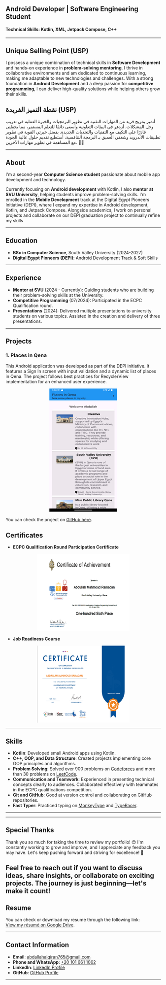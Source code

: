 ## Android Developer | Software Engineering Student

#### Technical Skills: Kotlin, XML, Jetpack Compose, C++

---

## Unique Selling Point (USP)
I possess a unique combination of technical skills in **Software Development** and hands-on experience in **problem-solving mentoring**. I thrive in collaborative environments and am dedicated to continuous learning, making me adaptable to new technologies and challenges. With a strong foundation in **Android Development** and a deep passion for **competitive programming**, I can deliver high-quality solutions while helping others grow their skills.

## نقطة التميز الفريدة (USP)
أتميز بمزيج فريد من المهارات التقنية في تطوير البرمجيات والخبرة العملية في تدريب وحل المشكلات. أزدهر في البيئات التعاونية وأسعى دائمًا للتعلم المستمر، مما يجعلني قادرًا على التكيف مع التقنيات والتحديات الجديدة. بفضل خبرتي القوية في تطوير تطبيقات الأندرويد وشغفي العميق بـ البرمجة التنافسية، أستطيع تقديم حلول عالية الجودة مع المساهمة في تطوير مهارات الآخرين. 🚀🔥

---

## About
I'm a second-year **Computer Science student** passionate about mobile app development and technology. 

Currently focusing on **Android development** with Kotlin, I also **mentor at SVU University**, helping students improve problem-solving skills. 
I'm enrolled in the **Mobile Development** track at the Digital Egypt Pioneers Initiative (DEPI), where I expand my expertise in Android development, Kotlin, and Jetpack Compose. 
Alongside academics, I work on personal projects and collaborate on our DEPI graduation project to continually refine my skills



---

## Education
- **BSc in Computer Science**, South Valley University (2024-2027)
- **Digital Egypt Pioneers (DEPI)**: Android Development Track & Soft Skills

---
## Experience
- **Mentor at SVU** (2024 - Currently): Guiding students who are building their problem-solving skills at the University.
- **Competitive Programming** (07/2024): Participated in the ECPC Qualification round.
- **Presentations** (2024): Delivered multiple presentations to university students on various topics. Assisted in the creation and delivery of three presentations.

---



## Projects
### 1. Places in Qena
This Android application was developed as part of the DEPI initiative. It features a Sign In screen with input validation and a dynamic list of places in Qena. The project follows best practices for RecyclerView implementation for an enhanced user experience.

<div style="text-align: center;">
  <img src="assets/p1.png" width="220" height="400"/>
</div>

You can check the project on [GitHub here](https://github.com/Abdallah-Alqiran/Places-in-Qena).


## Certificates

- **ECPC Qualification Round Participation Certificate**  
<div style="text-align: center;">
  <img src="assets/ECPC.png" width="300" height="250"/>
</div>

- **Job Readiness Course**  
<div style="text-align: center;">
  <img src="assets/JobReadeness.png" width="300" height="250"/>
</div>


---


## Skills
- **Kotlin**: Developed small Android apps using Kotlin.
- **C++, OOP, and Data Structure**: Created projects implementing core OOP principles and algorithms.
- **Problem Solving**: Solved over 900 problems on [Codeforces](https://codeforces.com/profile/Abdallah_Alqiran) and more than 30 problems on [LeetCode](https://leetcode.com/u/Abdallah_Alqiran).
- **Communication and Teamwork**: Experienced in presenting technical concepts clearly to audiences. Collaborated effectively with teammates in the ECPC qualifications competition.
- **Git and GitHub**: Good at version control and collaborating on GitHub repositories.
- **Fast Typer**: Practiced typing on [MonkeyType](https://monkeytype.com/profile/Abdallah_Alqiran) and [TypeRacer](https://data.typeracer.com/pit/profile?user=abdallah_alqiran).

---


---


## Special Thanks
Thank you so much for taking the time to review my portfolio! 😊 I'm constantly working to grow and improve, and I appreciate any feedback you may have. Let's keep pushing forward and striving for excellence! 🚀

Feel free to reach out if you want to discuss ideas, share insights, or collaborate on exciting projects. The journey is just beginning—let's make it count!
---

## Resume

You can check or download my resume through the following link:  
[View my résumé on Google Drive](https://drive.google.com/drive/folders/1H3fWSC_sh6Sic_gVzc5DmiTSNDd0pXvx).

---

## Contact Information
- **Email**: [abdallahalqiran765@gmail.com](mailto:abdallahalqiran765@gmail.com)
- **Phone and WhatsApp**: [+20 101 661 1062](tel:+201016611062) 
- **LinkedIn**: [LinkedIn Profile](https://www.linkedin.com/in/abdallah-alqiran/)
- **GitHub**: [GitHub Profile](https://github.com/Abdallah-Alqiran)

---
